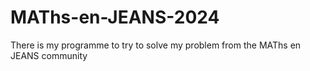 # MAThs-en-JEANS-2024
There is my programme to try to solve my problem from the MAThs en JEANS community
